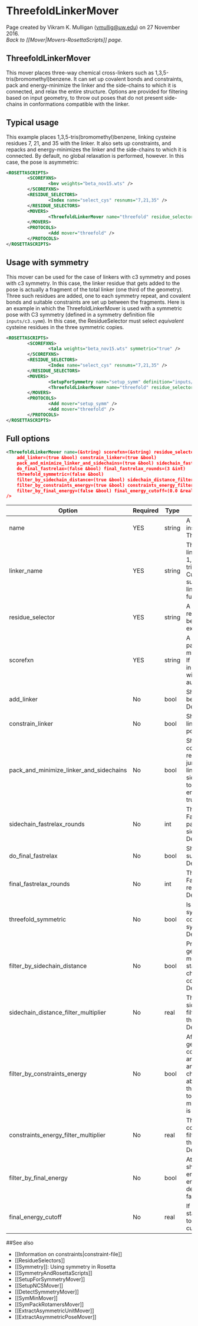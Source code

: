 # ThreefoldLinkerMover
Page created by Vikram K. Mulligan (vmullig@uw.edu) on 27 November 2016.</br>
*Back to [[Mover|Movers-RosettaScripts]] page.*
## ThreefoldLinkerMover
This mover places three-way chemical cross-linkers such as 1,3,5-tris(bromomethyl)benzene.  It can set up covalent bonds and constraints, pack and energy-minimize the linker and the side-chains to which it is connected, and relax the entire structure.  Options are provided for filtering based on input geometry, to throw out poses that do not present side-chains in conformations compatible with the linker.

## Typical usage
This example places 1,3,5-tris(bromomethyl)benzene, linking cysteine residues 7, 21, and 35 with the linker.  It also sets up constraints, and repacks and energy-minimizes the linker and the side-chains to which it is connected.  By default, no global relaxation is performed, however.  In this case, the pose is asymmetric:

```xml
<ROSETTASCRIPTS>
        <SCOREFXNS>
                <bnv weights="beta_nov15.wts" />
        </SCOREFXNS>
        <RESIDUE_SELECTORS>
                <Index name="select_cys" resnums="7,21,35" />
        </RESIDUE_SELECTORS>
        <MOVERS>
                <ThreefoldLinkerMover name="threefold" residue_selector="select_cys" linker_name="TBMB" scorefxn="bnv" />
        </MOVERS>
        <PROTOCOLS>
                <Add mover="threefold" />
        </PROTOCOLS>
</ROSETTASCRIPTS>
```

## Usage with symmetry

This mover can be used for the case of linkers with c3 symmetry and poses with c3 symmetry.  In this case, the linker residue that gets added to the pose is actually a fragment of the total linker (one third of the geometry).  Three such residues are added, one to each symmetry repeat, and covalent bonds and suitable constraints are set up between the fragments.  Here is an example in which the ThreefoldLinkerMover is used with a symmetric pose with C3 symmetry (defined in a symmetry definition file `inputs/c3.symm`).  In this case, the ResidueSelector must select _equivalent_ cysteine residues in the three symmetric copies.

```xml
<ROSETTASCRIPTS>
        <SCOREFXNS>
                <tala weights="beta_nov15.wts" symmetric="true" />
        </SCOREFXNS>
        <RESIDUE_SELECTORS>
                <Index name="select_cys" resnums="7,21,35" />
        </RESIDUE_SELECTORS>
        <MOVERS>
                <SetupForSymmetry name="setup_symm" definition="inputs/c3.symm" />
                <ThreefoldLinkerMover name="threefold" residue_selector="select_cys" linker_name="TBMB" scorefxn="tala" threefold_symmetric="true" />
        </MOVERS>
        <PROTOCOLS>
                <Add mover="setup_symm" />
                <Add mover="threefold" />
        </PROTOCOLS>
</ROSETTASCRIPTS>
```

## Full options

```xml
<ThreefoldLinkerMover name=(&string) scorefxn=(&string) residue_selector=(&string) linker_name=(&string)
    add_linker=(true &bool) constrain_linker=(true &bool)
    pack_and_minimize_linker_and_sidechains=(true &bool) sidechain_fastrelax_rounds=(3 &int)
    do_final_fastrelax=(false &bool) final_fastrelax_rounds=(3 &int)
    threefold_symmetric=(false &bool)
    filter_by_sidechain_distance=(true &bool) sidechain_distance_filter_multiplier=(1.0 &real)
    filter_by_constraints_energy=(true &bool) constraints_energy_filter_multiplier=(1.0 &real)
    filter_by_final_energy=(false &bool) final_energy_cutoff=(0.0 &real)
/>
```

| Option | Required | Type | Description |
|---|---|---|---|
| name | YES | string | A unique name for this instance of the ThreefoldLinkerMover. |
| linker_name | YES | string | The name of the type of linker to use (e.g. TBMB for 1,3,5-tris(bromomethyl)benzene).  Currently, only TBMB is supported, though other linkers will be added in the future. |
| residue_selector | YES | string | A previously-defined residue selector that has been set up to select exactly three residues. |
| scorefxn | YES | string | A scorefunction to use for packing, energy-minimization, and filtering.  If constraints are turned off in this score function, they will be turned on automatically at apply time. |
| add_linker | No | bool | Should the linker geometry be added to the pose?  Default true. |
| constrain_linker | No | bool | Should constraints for the linker be added to the pose?  Default true. |
| pack_and_minimize_linker_and_sidechains | No | bool | Should the linker and the connecting sidechains be repacked, and should the jump to the linker, and the linker and connnecting side-chain degrees of torsional freedom, be energy-minimized?  Default true. |
| sidechain_fastrelax_rounds | No | int | The number of rounds of FastRelax to apply when packing and minimizing side-chains and the liker.  Default 3. |
| do_final_fastrelax | No | bool | Should the whole pose be subjected to a FastRelax?  Default false. |
| final_fastrelax_rounds | No | int | The number of rounds of FastRelax to apply when relaxing the whole pose.  Default 3. |
| threefold_symmetric | No | bool | Is this a threefold-symmetric pose being connected by a threefold-symmetric crosslinker?  Default false. |
| filter_by_sidechain_distance | No | bool | Prior to adding the linker geometry, should this mover abort with failure status if the selected side-chains are too far apart to connect to the linker?  Default true. |
| sidechain_distance_filter_multiplier | No | real | This is a multiplier for the sidechain distance cutoff filter.  Higher values make the filter less stringent.  Default 1.0. |
| filter_by_constraints_energy | No | bool | After adding the linker geometry, adding constraints, and repacking and minimizing the linker and the connecting side-chains, should ths mover abort with failure status if the constraints energy is too high (i.e. the energy-minimized linker geometry is bad)?  Default true. |
| constraints_energy_filter_multiplier | No | real | This is a multiplier for the constraints energy cutoff filter.  Higher values make the filter less stringent.  Default 1.0. |
| filter_by_final_energy | No | bool | At the end of this protocol, should this mover exit with error status if the final energy is above a user-defined cutoff?  Default false. |
| final_energy_cutoff | No | real | If we are exiting with error status if the final energy is too high, this is the energy cutoff.  Default 0.0. |

##See also
* [[Information on constraints|constraint-file]]
* [[ResidueSelectors]]
* [[Symmetry]]: Using symmetry in Rosetta
* [[SymmetryAndRosettaScripts]]
* [[SetupForSymmetryMover]]
* [[SetupNCSMover]]
* [[DetectSymmetryMover]]
* [[SymMinMover]]
* [[SymPackRotamersMover]]
* [[ExtractAsymmetricUnitMover]]
* [[ExtractAsymmetricPoseMover]]